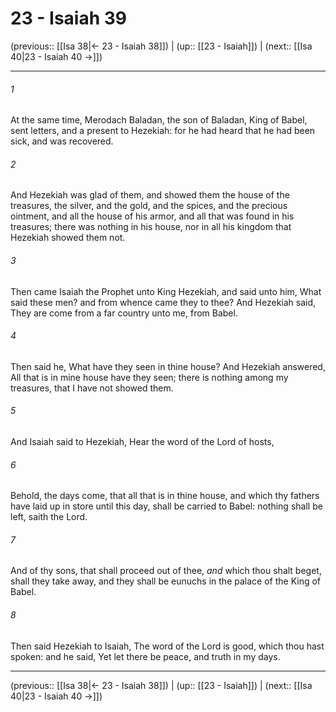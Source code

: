 # 23 - Isaiah 39

(previous:: [[Isa 38|← 23 - Isaiah 38]]) | (up:: [[23 - Isaiah]]) | (next:: [[Isa 40|23 - Isaiah 40 →]])

***


###### 1 
At the same time, Merodach Baladan, the son of Baladan, King of Babel, sent letters, and a present to Hezekiah: for he had heard that he had been sick, and was recovered. 

###### 2 
And Hezekiah was glad of them, and showed them the house of the treasures, the silver, and the gold, and the spices, and the precious ointment, and all the house of his armor, and all that was found in his treasures; there was nothing in his house, nor in all his kingdom that Hezekiah showed them not. 

###### 3 
Then came Isaiah the Prophet unto King Hezekiah, and said unto him, What said these men? and from whence came they to thee? And Hezekiah said, They are come from a far country unto me, from Babel. 

###### 4 
Then said he, What have they seen in thine house? And Hezekiah answered, All that is in mine house have they seen; there is nothing among my treasures, that I have not showed them. 

###### 5 
And Isaiah said to Hezekiah, Hear the word of the Lord of hosts, 

###### 6 
Behold, the days come, that all that is in thine house, and which thy fathers have laid up in store until this day, shall be carried to Babel: nothing shall be left, saith the Lord. 

###### 7 
And of thy sons, that shall proceed out of thee, _and_ which thou shalt beget, shall they take away, and they shall be eunuchs in the palace of the King of Babel. 

###### 8 
Then said Hezekiah to Isaiah, The word of the Lord is good, which thou hast spoken: and he said, Yet let there be peace, and truth in my days.

***

(previous:: [[Isa 38|← 23 - Isaiah 38]]) | (up:: [[23 - Isaiah]]) | (next:: [[Isa 40|23 - Isaiah 40 →]])
